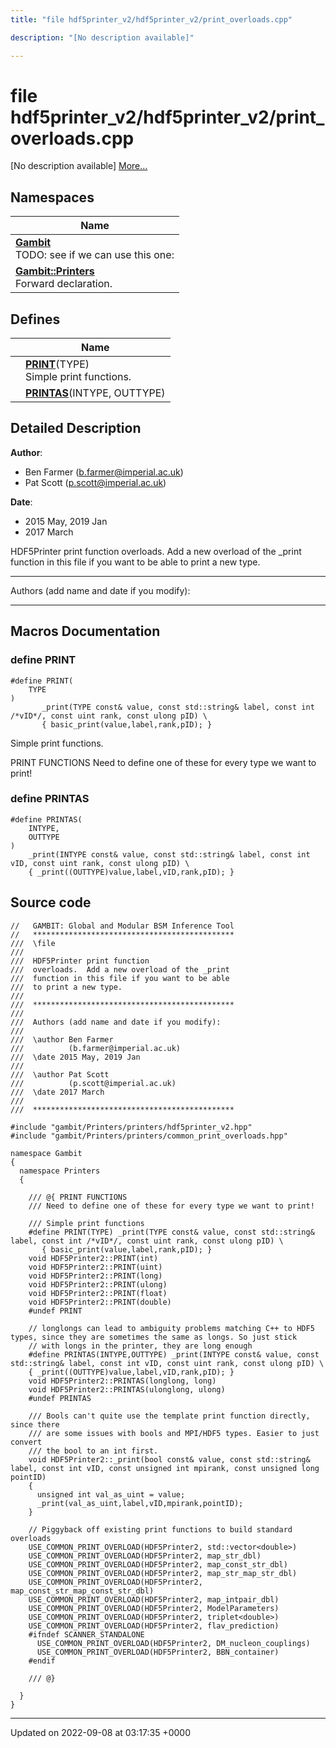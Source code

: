 ```yaml
---
title: "file hdf5printer_v2/hdf5printer_v2/print_overloads.cpp"

description: "[No description available]"

---
```


# file hdf5printer_v2/hdf5printer_v2/print_overloads.cpp

[No description available] [More...](#detailed-description)

## Namespaces

| Name           |
| -------------- |
| **[Gambit](/documentation/code/namespaces/namespacegambit/)** <br>TODO: see if we can use this one:  |
| **[Gambit::Printers](/documentation/code/namespaces/namespacegambit_1_1printers/)** <br>Forward declaration.  |

## Defines

|                | Name           |
| -------------- | -------------- |
|  | **[PRINT](/documentation/code/files/hdf5printer__v2_2print__overloads_8cpp/#define-print)**(TYPE) <br>Simple print functions.  |
|  | **[PRINTAS](/documentation/code/files/hdf5printer__v2_2print__overloads_8cpp/#define-printas)**(INTYPE, OUTTYPE)  |

## Detailed Description


**Author**: 

  * Ben Farmer ([b.farmer@imperial.ac.uk](mailto:b.farmer@imperial.ac.uk)) 
  * Pat Scott ([p.scott@imperial.ac.uk](mailto:p.scott@imperial.ac.uk)) 


**Date**: 

  * 2015 May, 2019 Jan
  * 2017 March


HDF5Printer print function overloads. Add a new overload of the _print function in this file if you want to be able to print a new type.



------------------

Authors (add name and date if you modify):



------------------




## Macros Documentation

### define PRINT

```
#define PRINT(
    TYPE
)
       _print(TYPE const& value, const std::string& label, const int /*vID*/, const uint rank, const ulong pID) \
       { basic_print(value,label,rank,pID); }
```

Simple print functions. 

PRINT FUNCTIONS Need to define one of these for every type we want to print! 


### define PRINTAS

```
#define PRINTAS(
    INTYPE,
    OUTTYPE
)
    _print(INTYPE const& value, const std::string& label, const int vID, const uint rank, const ulong pID) \
    { _print((OUTTYPE)value,label,vID,rank,pID); }
```


## Source code

```
//   GAMBIT: Global and Modular BSM Inference Tool
//   *********************************************
///  \file
///
///  HDF5Printer print function
///  overloads.  Add a new overload of the _print
///  function in this file if you want to be able
///  to print a new type.
///
///  *********************************************
///
///  Authors (add name and date if you modify):
///
///  \author Ben Farmer
///          (b.farmer@imperial.ac.uk)
///  \date 2015 May, 2019 Jan
///
///  \author Pat Scott
///          (p.scott@imperial.ac.uk)
///  \date 2017 March
///
///  *********************************************

#include "gambit/Printers/printers/hdf5printer_v2.hpp"
#include "gambit/Printers/printers/common_print_overloads.hpp"

namespace Gambit
{
  namespace Printers
  {

    /// @{ PRINT FUNCTIONS
    /// Need to define one of these for every type we want to print!

    /// Simple print functions
    #define PRINT(TYPE) _print(TYPE const& value, const std::string& label, const int /*vID*/, const uint rank, const ulong pID) \
       { basic_print(value,label,rank,pID); }
    void HDF5Printer2::PRINT(int)
    void HDF5Printer2::PRINT(uint)
    void HDF5Printer2::PRINT(long)
    void HDF5Printer2::PRINT(ulong)
    void HDF5Printer2::PRINT(float)
    void HDF5Printer2::PRINT(double)
    #undef PRINT

    // longlongs can lead to ambiguity problems matching C++ to HDF5 types, since they are sometimes the same as longs. So just stick
    // with longs in the printer, they are long enough
    #define PRINTAS(INTYPE,OUTTYPE) _print(INTYPE const& value, const std::string& label, const int vID, const uint rank, const ulong pID) \
    { _print((OUTTYPE)value,label,vID,rank,pID); }
    void HDF5Printer2::PRINTAS(longlong, long)
    void HDF5Printer2::PRINTAS(ulonglong, ulong)
    #undef PRINTAS

    /// Bools can't quite use the template print function directly, since there
    /// are some issues with bools and MPI/HDF5 types. Easier to just convert
    /// the bool to an int first.
    void HDF5Printer2::_print(bool const& value, const std::string& label, const int vID, const unsigned int mpirank, const unsigned long pointID)
    {
      unsigned int val_as_uint = value;
      _print(val_as_uint,label,vID,mpirank,pointID);
    }

    // Piggyback off existing print functions to build standard overloads
    USE_COMMON_PRINT_OVERLOAD(HDF5Printer2, std::vector<double>)
    USE_COMMON_PRINT_OVERLOAD(HDF5Printer2, map_str_dbl)
    USE_COMMON_PRINT_OVERLOAD(HDF5Printer2, map_const_str_dbl)
    USE_COMMON_PRINT_OVERLOAD(HDF5Printer2, map_str_map_str_dbl)
    USE_COMMON_PRINT_OVERLOAD(HDF5Printer2, map_const_str_map_const_str_dbl)
    USE_COMMON_PRINT_OVERLOAD(HDF5Printer2, map_intpair_dbl)
    USE_COMMON_PRINT_OVERLOAD(HDF5Printer2, ModelParameters)
    USE_COMMON_PRINT_OVERLOAD(HDF5Printer2, triplet<double>)
    USE_COMMON_PRINT_OVERLOAD(HDF5Printer2, flav_prediction)
    #ifndef SCANNER_STANDALONE
      USE_COMMON_PRINT_OVERLOAD(HDF5Printer2, DM_nucleon_couplings)
      USE_COMMON_PRINT_OVERLOAD(HDF5Printer2, BBN_container)
    #endif

    /// @}

  }
}
```


-------------------------------

Updated on 2022-09-08 at 03:17:35 +0000
